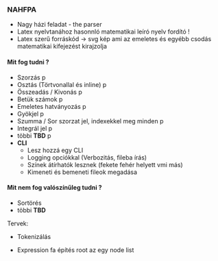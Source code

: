 ### NAHFPA

- Nagy házi feladat - the parser
- Latex nyelvtanához hasonnló matematikai leíró nyelv fordító !
- Latex szerű forráskód -> svg kép ami az emeletes és egyébb csodás matematikai kifejezést kirajzolja

#### Mit fog tudni ?
- Szorzás p
- Osztás (Törtvonallal és inline) p
- Összeadás / Kivonás p
- Betük számok p
- Emeletes hatványozás p
- Gyökjel p
- Szumma / Sor szorzat jel, indexekkel meg minden p
- Integrál jel  p
- többi **TBD** p
- **CLI**
    - Lesz hozzá egy CLI
    - Logging opciókkal (Verbozitás, fileba írás)
    - Színek átírhatók lesznek (fekete fehér helyett vmi más)
    - Kimeneti és bemeneti fileok megadása

#### Mit nem fog valószínűleg tudni ?
- Sortörés
- többi **TBD**

Tervek:
- Tokenizálás

- Expression fa építés
root az egy node list


